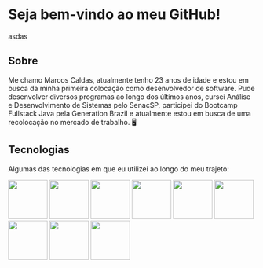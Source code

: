 # Seja bem-vindo ao meu GitHub!
asdas
## Sobre
Me chamo Marcos Caldas, atualmente tenho 23 anos de idade e estou em busca da minha primeira colocação como desenvolvedor de software. Pude desenvolver diversos programas ao longo dos últimos anos, cursei Análise e Desenvolvimento de Sistemas pelo SenacSP, participei do Bootcamp Fullstack Java pela Generation Brazil e atualmente estou em busca de uma recolocação no mercado de trabalho. 🖥️


## Tecnologias
Algumas das tecnologias em que eu utilizei ao longo do meu trajeto:

<img src="https://raw.githubusercontent.com/marwin1991/profile-technology-icons/refs/heads/main/icons/html.png" style="height: 80px; display: inline"> <img src="https://raw.githubusercontent.com/marwin1991/profile-technology-icons/refs/heads/main/icons/css.png" style="height: 80px; display: inline">
<img src="https://raw.githubusercontent.com/marwin1991/profile-technology-icons/refs/heads/main/icons/javascript.png" style="height: 80px; display: inline">
<img src="https://raw.githubusercontent.com/marwin1991/profile-technology-icons/refs/heads/main/icons/typescript.png" style="height: 80px; display: inline">
<img src="https://raw.githubusercontent.com/marwin1991/profile-technology-icons/refs/heads/main/icons/react.png" style="height: 80px; display: inline">
<img height="80" src="https://raw.githubusercontent.com/marwin1991/profile-technology-icons/refs/heads/main/icons/java.png">
<img height="80" src="https://raw.githubusercontent.com/marwin1991/profile-technology-icons/refs/heads/main/icons/spring.png">
<img height="80" src="https://raw.githubusercontent.com/marwin1991/profile-technology-icons/refs/heads/main/icons/spring_boot.png">
<img height="80" src="https://raw.githubusercontent.com/marwin1991/profile-technology-icons/refs/heads/main/icons/mysql.png">

